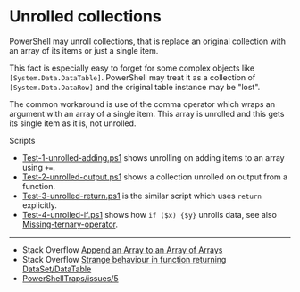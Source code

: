 # Unrolled collections

PowerShell may unroll collections, that is replace an original collection with
an array of its items or just a single item.

This fact is especially easy to forget for some complex objects like
`[System.Data.DataTable]`. PowerShell may treat it as a collection of
`[System.Data.DataRow]` and the original table instance may be "lost".

The common workaround is use of the comma operator which wraps an argument with
an array of a single item. This array is unrolled and this gets its single item
as it is, not unrolled.

Scripts

- [Test-1-unrolled-adding.ps1](Test-1-unrolled-adding.ps1) shows unrolling on adding items to an array using `+=`.
- [Test-2-unrolled-output.ps1](Test-2-unrolled-output.ps1) shows a collection unrolled on output from a function.
- [Test-3-unrolled-return.ps1](Test-3-unrolled-return.ps1) is the similar script which uses `return` explicitly.
- [Test-4-unrolled-if.ps1](Test-4-unrolled-if.ps1) shows how `if ($x) {$y}` unrolls data, see also [Missing-ternary-operator](../Missing-ternary-operator).

---

- Stack Overflow [Append an Array to an Array of Arrays](http://stackoverflow.com/q/6157179/323582)
- Stack Overflow [Strange behaviour in function returning DataSet/DataTable](http://stackoverflow.com/q/1918190/323582)
- [PowerShellTraps/issues/5](https://github.com/nightroman/PowerShellTraps/issues/5)
